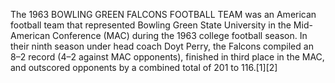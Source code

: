 The 1963 BOWLING GREEN FALCONS FOOTBALL TEAM was an American football team that represented Bowling Green State University in the Mid-American Conference (MAC) during the 1963 college football season. In their ninth season under head coach Doyt Perry, the Falcons compiled an 8–2 record (4–2 against MAC opponents), finished in third place in the MAC, and outscored opponents by a combined total of 201 to 116.[1][2]
